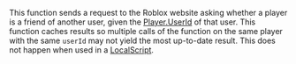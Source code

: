 This function sends a request to the Roblox website asking whether a player is a friend of another user, given the [Player.UserId](https://developer.roblox.com/en-us/api-reference/property/Player/UserId) of that user. This function caches results so multiple calls of the function on the same player with the same `userId` may not yield the most up-to-date result. This does not happen when used in a [LocalScript](https://developer.roblox.com/en-us/api-reference/class/LocalScript).